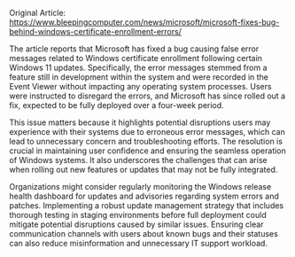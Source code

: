 Original Article: https://www.bleepingcomputer.com/news/microsoft/microsoft-fixes-bug-behind-windows-certificate-enrollment-errors/

The article reports that Microsoft has fixed a bug causing false error messages related to Windows certificate enrollment following certain Windows 11 updates. Specifically, the error messages stemmed from a feature still in development within the system and were recorded in the Event Viewer without impacting any operating system processes. Users were instructed to disregard the errors, and Microsoft has since rolled out a fix, expected to be fully deployed over a four-week period.

This issue matters because it highlights potential disruptions users may experience with their systems due to erroneous error messages, which can lead to unnecessary concern and troubleshooting efforts. The resolution is crucial in maintaining user confidence and ensuring the seamless operation of Windows systems. It also underscores the challenges that can arise when rolling out new features or updates that may not be fully integrated.

Organizations might consider regularly monitoring the Windows release health dashboard for updates and advisories regarding system errors and patches. Implementing a robust update management strategy that includes thorough testing in staging environments before full deployment could mitigate potential disruptions caused by similar issues. Ensuring clear communication channels with users about known bugs and their statuses can also reduce misinformation and unnecessary IT support workload.